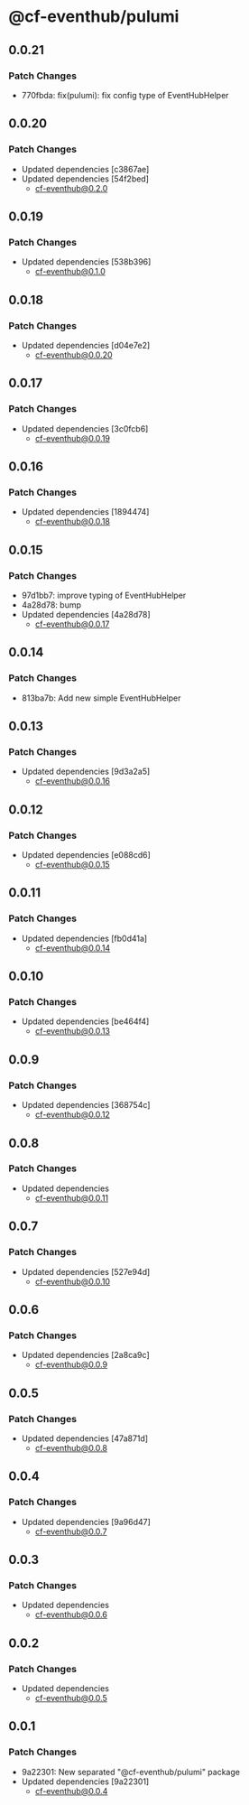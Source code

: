 # @cf-eventhub/pulumi

## 0.0.21

### Patch Changes

- 770fbda: fix(pulumi): fix config type of EventHubHelper

## 0.0.20

### Patch Changes

- Updated dependencies [c3867ae]
- Updated dependencies [54f2bed]
  - cf-eventhub@0.2.0

## 0.0.19

### Patch Changes

- Updated dependencies [538b396]
  - cf-eventhub@0.1.0

## 0.0.18

### Patch Changes

- Updated dependencies [d04e7e2]
  - cf-eventhub@0.0.20

## 0.0.17

### Patch Changes

- Updated dependencies [3c0fcb6]
  - cf-eventhub@0.0.19

## 0.0.16

### Patch Changes

- Updated dependencies [1894474]
  - cf-eventhub@0.0.18

## 0.0.15

### Patch Changes

- 97d1bb7: improve typing of EventHubHelper
- 4a28d78: bump
- Updated dependencies [4a28d78]
  - cf-eventhub@0.0.17

## 0.0.14

### Patch Changes

- 813ba7b: Add new simple EventHubHelper

## 0.0.13

### Patch Changes

- Updated dependencies [9d3a2a5]
  - cf-eventhub@0.0.16

## 0.0.12

### Patch Changes

- Updated dependencies [e088cd6]
  - cf-eventhub@0.0.15

## 0.0.11

### Patch Changes

- Updated dependencies [fb0d41a]
  - cf-eventhub@0.0.14

## 0.0.10

### Patch Changes

- Updated dependencies [be464f4]
  - cf-eventhub@0.0.13

## 0.0.9

### Patch Changes

- Updated dependencies [368754c]
  - cf-eventhub@0.0.12

## 0.0.8

### Patch Changes

- Updated dependencies
  - cf-eventhub@0.0.11

## 0.0.7

### Patch Changes

- Updated dependencies [527e94d]
  - cf-eventhub@0.0.10

## 0.0.6

### Patch Changes

- Updated dependencies [2a8ca9c]
  - cf-eventhub@0.0.9

## 0.0.5

### Patch Changes

- Updated dependencies [47a871d]
  - cf-eventhub@0.0.8

## 0.0.4

### Patch Changes

- Updated dependencies [9a96d47]
  - cf-eventhub@0.0.7

## 0.0.3

### Patch Changes

- Updated dependencies
  - cf-eventhub@0.0.6

## 0.0.2

### Patch Changes

- Updated dependencies
  - cf-eventhub@0.0.5

## 0.0.1

### Patch Changes

- 9a22301: New separated "@cf-eventhub/pulumi" package
- Updated dependencies [9a22301]
  - cf-eventhub@0.0.4
